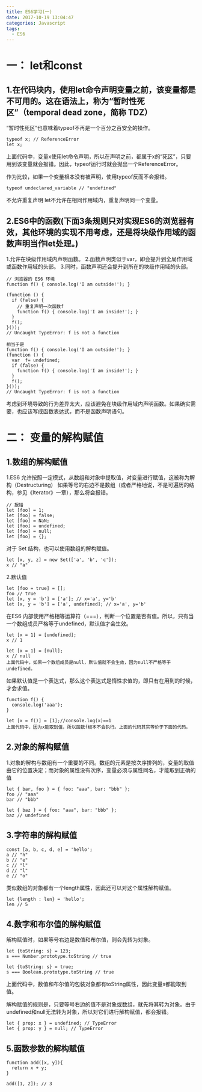 ```yaml
---
title: ES6学习(一)
date: 2017-10-19 13:04:47
categories: Javascript
tags:
  - ES6
---
```

# 一： let和const
## 1.在代码块内，使用let命令声明变量之前，该变量都是不可用的。这在语法上，称为“暂时性死区”（temporal dead zone，简称 TDZ）
“暂时性死区”也意味着typeof不再是一个百分之百安全的操作。
````
typeof x; // ReferenceError
let x;
````
上面代码中，变量x使用let命令声明，所以在声明之前，都属于x的“死区”，只要用到该变量就会报错。因此，typeof运行时就会抛出一个ReferenceError。

作为比较，如果一个变量根本没有被声明，使用typeof反而不会报错。
````
typeof undeclared_variable // "undefined"
````
不允许重复声明
let不允许在相同作用域内，重复声明同一个变量。

## 2.ES6中的函数(下面3条规则只对实现ES6的浏览器有效，其他环境的实现不用考虑，还是将块级作用域的函数声明当作let处理。)
1.允许在块级作用域内声明函数。
2.函数声明类似于var，即会提升到全局作用域或函数作用域的头部。
3.同时，函数声明还会提升到所在的块级作用域的头部。
````
// 浏览器的 ES6 环境
function f() { console.log('I am outside!'); }

(function () {
  if (false) {
    // 重复声明一次函数f
    function f() { console.log('I am inside!'); }
  }
  f();
}());
// Uncaught TypeError: f is not a function

相当于是
function f() { console.log('I am outside!'); }
(function () {
  var  f= undefined;
  if (false) {
    function f() { console.log('I am inside!'); }
  }
  f();
}());
// Uncaught TypeError: f is not a function
````
考虑到环境导致的行为差异太大，应该避免在块级作用域内声明函数。如果确实需要，也应该写成函数表达式，而不是函数声明语句。
<!-- more -->
# 二： 变量的解构赋值
## 1.数组的解构赋值
1.ES6 允许按照一定模式，从数组和对象中提取值，对变量进行赋值，这被称为解构（Destructuring）
如果等号的右边不是数组（或者严格地说，不是可遍历的结构，参见《Iterator》一章），那么将会报错。
````
// 报错
let [foo] = 1;
let [foo] = false;
let [foo] = NaN;
let [foo] = undefined;
let [foo] = null;
let [foo] = {};
````
对于 Set 结构，也可以使用数组的解构赋值。
````
let [x, y, z] = new Set(['a', 'b', 'c']);
x // "a"
````
2.默认值
````
let [foo = true] = [];
foo // true
let [x, y = 'b'] = ['a']; // x='a', y='b'
let [x, y = 'b'] = ['a', undefined]; // x='a', y='b'
````
在ES6 内部使用严格相等运算符（===），判断一个位置是否有值。所以，只有当一个数组成员严格等于undefined，默认值才会生效。
````
let [x = 1] = [undefined];
x // 1

let [x = 1] = [null];
x // null
上面代码中，如果一个数组成员是null，默认值就不会生效，因为null不严格等于undefined。
````
如果默认值是一个表达式，那么这个表达式是惰性求值的，即只有在用到的时候，才会求值。
````
function f() {
  console.log('aaa');
}

let [x = f()] = [1];//console.log(x)==1
上面代码中，因为x能取到值，所以函数f根本不会执行。上面的代码其实等价于下面的代码。
````
## 2.对象的解构赋值
1.对象的解构与数组有一个重要的不同。数组的元素是按次序排列的，变量的取值由它的位置决定；而对象的属性没有次序，变量必须与属性同名，才能取到正确的值
````
let { bar, foo } = { foo: "aaa", bar: "bbb" };
foo // "aaa"
bar // "bbb"

let { baz } = { foo: "aaa", bar: "bbb" };
baz // undefined
````
## 3.字符串的解构赋值
````
const [a, b, c, d, e] = 'hello';
a // "h"
b // "e"
c // "l"
d // "l"
e // "o"
````
类似数组的对象都有一个length属性，因此还可以对这个属性解构赋值。
````
let {length : len} = 'hello';
len // 5
````
## 4.数字和布尔值的解构赋值
解构赋值时，如果等号右边是数值和布尔值，则会先转为对象。
````
let {toString: s} = 123;
s === Number.prototype.toString // true

let {toString: s} = true;
s === Boolean.prototype.toString // true
````
上面代码中，数值和布尔值的包装对象都有toString属性，因此变量s都能取到值。

解构赋值的规则是，只要等号右边的值不是对象或数组，就先将其转为对象。由于undefined和null无法转为对象，所以对它们进行解构赋值，都会报错。
````
let { prop: x } = undefined; // TypeError
let { prop: y } = null; // TypeError
````
## 5.函数参数的解构赋值
````
function add([x, y]){
  return x + y;
}

add([1, 2]); // 3
````
